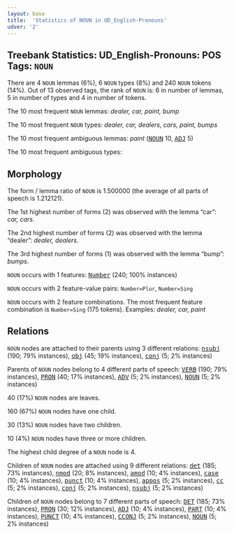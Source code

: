 ```yaml
---
layout: base
title:  'Statistics of NOUN in UD_English-Pronouns'
udver: '2'
---
```


## Treebank Statistics: UD_English-Pronouns: POS Tags: `NOUN`

There are 4 `NOUN` lemmas (6%), 6 `NOUN` types (8%) and 240 `NOUN` tokens (14%).
Out of 13 observed tags, the rank of `NOUN` is: 6 in number of lemmas, 5 in number of types and 4 in number of tokens.

The 10 most frequent `NOUN` lemmas: <em>dealer, car, paint, bump</em>

The 10 most frequent `NOUN` types:  <em>dealer, car, dealers, cars, paint, bumps</em>

The 10 most frequent ambiguous lemmas: <em>paint</em> (<tt><a href="en_pronouns-pos-NOUN.html">NOUN</a></tt> 10, <tt><a href="en_pronouns-pos-ADJ.html">ADJ</a></tt> 5)

The 10 most frequent ambiguous types:  



## Morphology

The form / lemma ratio of `NOUN` is 1.500000 (the average of all parts of speech is 1.212121).

The 1st highest number of forms (2) was observed with the lemma “car”: <em>car, cars</em>.

The 2nd highest number of forms (2) was observed with the lemma “dealer”: <em>dealer, dealers</em>.

The 3rd highest number of forms (1) was observed with the lemma “bump”: <em>bumps</em>.

`NOUN` occurs with 1 features: <tt><a href="en_pronouns-feat-Number.html">Number</a></tt> (240; 100% instances)

`NOUN` occurs with 2 feature-value pairs: `Number=Plur`, `Number=Sing`

`NOUN` occurs with 2 feature combinations.
The most frequent feature combination is `Number=Sing` (175 tokens).
Examples: <em>dealer, car, paint</em>


## Relations

`NOUN` nodes are attached to their parents using 3 different relations: <tt><a href="en_pronouns-dep-nsubj.html">nsubj</a></tt> (190; 79% instances), <tt><a href="en_pronouns-dep-obj.html">obj</a></tt> (45; 19% instances), <tt><a href="en_pronouns-dep-conj.html">conj</a></tt> (5; 2% instances)

Parents of `NOUN` nodes belong to 4 different parts of speech: <tt><a href="en_pronouns-pos-VERB.html">VERB</a></tt> (190; 79% instances), <tt><a href="en_pronouns-pos-PRON.html">PRON</a></tt> (40; 17% instances), <tt><a href="en_pronouns-pos-ADV.html">ADV</a></tt> (5; 2% instances), <tt><a href="en_pronouns-pos-NOUN.html">NOUN</a></tt> (5; 2% instances)

40 (17%) `NOUN` nodes are leaves.

160 (67%) `NOUN` nodes have one child.

30 (13%) `NOUN` nodes have two children.

10 (4%) `NOUN` nodes have three or more children.

The highest child degree of a `NOUN` node is 4.

Children of `NOUN` nodes are attached using 9 different relations: <tt><a href="en_pronouns-dep-det.html">det</a></tt> (185; 73% instances), <tt><a href="en_pronouns-dep-nmod.html">nmod</a></tt> (20; 8% instances), <tt><a href="en_pronouns-dep-amod.html">amod</a></tt> (10; 4% instances), <tt><a href="en_pronouns-dep-case.html">case</a></tt> (10; 4% instances), <tt><a href="en_pronouns-dep-punct.html">punct</a></tt> (10; 4% instances), <tt><a href="en_pronouns-dep-appos.html">appos</a></tt> (5; 2% instances), <tt><a href="en_pronouns-dep-cc.html">cc</a></tt> (5; 2% instances), <tt><a href="en_pronouns-dep-conj.html">conj</a></tt> (5; 2% instances), <tt><a href="en_pronouns-dep-nsubj.html">nsubj</a></tt> (5; 2% instances)

Children of `NOUN` nodes belong to 7 different parts of speech: <tt><a href="en_pronouns-pos-DET.html">DET</a></tt> (185; 73% instances), <tt><a href="en_pronouns-pos-PRON.html">PRON</a></tt> (30; 12% instances), <tt><a href="en_pronouns-pos-ADJ.html">ADJ</a></tt> (10; 4% instances), <tt><a href="en_pronouns-pos-PART.html">PART</a></tt> (10; 4% instances), <tt><a href="en_pronouns-pos-PUNCT.html">PUNCT</a></tt> (10; 4% instances), <tt><a href="en_pronouns-pos-CCONJ.html">CCONJ</a></tt> (5; 2% instances), <tt><a href="en_pronouns-pos-NOUN.html">NOUN</a></tt> (5; 2% instances)


